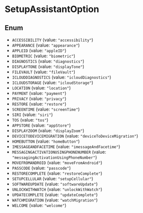 # SetupAssistantOption

## Enum

* `ACCESSIBILITY` (value: `"accessibility"`)
* `APPEARANCE` (value: `"appearance"`)
* `APPLEID` (value: `"appleID"`)
* `BIOMETRIC` (value: `"biometric"`)
* `DIAGNOSTICS` (value: `"diagnostics"`)
* `DISPLAYTONE` (value: `"displayTone"`)
* `FILEVAULT` (value: `"fileVault"`)
* `ICLOUDDIAGNOSTICS` (value: `"icloudDiagnostics"`)
* `ICLOUDSTORAGE` (value: `"icloudStorage"`)
* `LOCATION` (value: `"location"`)
* `PAYMENT` (value: `"payment"`)
* `PRIVACY` (value: `"privacy"`)
* `RESTORE` (value: `"restore"`)
* `SCREENTIME` (value: `"screenTime"`)
* `SIRI` (value: `"siri"`)
* `TOS` (value: `"tos"`)
* `APPSTORE` (value: `"appStore"`)
* `DISPLAYZOOM` (value: `"displayZoom"`)
* `DEVICETODEVICEMIGRATION` (value: `"deviceToDeviceMigration"`)
* `HOMEBUTTON` (value: `"homeButton"`)
* `IMESSAGEANDFACETIME` (value: `"imessageAndFacetime"`)
* `MESSAGINGACTIVATIONUSINGPHONENUMBER` (value: `"messagingActivationUsingPhoneNumber"`)
* `MOVEFROMANDROID` (value: `"moveFromAndroid"`)
* `PASSCODE` (value: `"passcode"`)
* `RESTORECOMPLETE` (value: `"restoreComplete"`)
* `SETUPCELLULAR` (value: `"setupCellular"`)
* `SOFTWAREUPDATE` (value: `"softwareUpdate"`)
* `UNLOCKWITHWATCH` (value: `"unlockWithWatch"`)
* `UPDATECOMPLETE` (value: `"updateComplete"`)
* `WATCHMIGRATION` (value: `"watchMigration"`)
* `WELCOME` (value: `"welcome"`)
